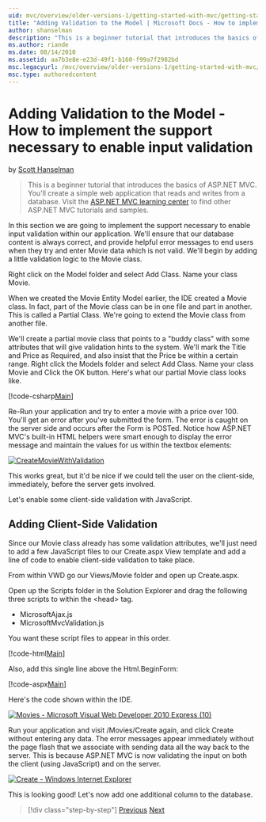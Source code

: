 ```yaml
---
uid: mvc/overview/older-versions-1/getting-started-with-mvc/getting-started-with-mvc-part7
title: "Adding Validation to the Model | Microsoft Docs - How to implement the support necessary to enable input validation"
author: shanselman
description: "This is a beginner tutorial that introduces the basics of ASP.NET MVC. Create a simple web application that reads and writes from a database."
ms.author: riande
ms.date: 08/14/2010
ms.assetid: aa7b3e8e-e23d-49f1-b160-f99a7f2982bd
msc.legacyurl: /mvc/overview/older-versions-1/getting-started-with-mvc/getting-started-with-mvc-part7
msc.type: authoredcontent
---
```

# Adding Validation to the Model - How to implement the support necessary to enable input validation

by [Scott Hanselman](https://github.com/shanselman)

> This is a beginner tutorial that introduces the basics of ASP.NET MVC. You'll create a simple web application that reads and writes from a database. Visit the [ASP.NET MVC learning center](../../../index.md) to find other ASP.NET MVC tutorials and samples.

In this section we are going to implement the support necessary to enable input validation within our application. We'll ensure that our database content is always correct, and provide helpful error messages to end users when they try and enter Movie data which is not valid. We'll begin by adding a little validation logic to the Movie class.

Right click on the Model folder and select Add Class. Name your class Movie.

When we created the Movie Entity Model earlier, the IDE created a Movie class. In fact, part of the Movie class can be in one file and part in another. This is called a Partial Class. We're going to extend the Movie class from another file.

We'll create a partial movie class that points to a "buddy class" with some attributes that will give validation hints to the system. We'll mark the Title and Price as Required, and also insist that the Price be within a certain range. Right click the Models folder and select Add Class. Name your class Movie and Click the OK button. Here's what our partial Movie class looks like.

[!code-csharp[Main](getting-started-with-mvc-part7/samples/sample1.cs)]

Re-Run your application and try to enter a movie with a price over 100. You'll get an error after you've submitted the form. The error is caught on the server side and occurs after the Form is POSTed. Notice how ASP.NET MVC's built-in HTML helpers were smart enough to display the error message and maintain the values for us within the textbox elements:

[![CreateMovieWithValidation](getting-started-with-mvc-part7/_static/image2.png)](getting-started-with-mvc-part7/_static/image1.png)

This works great, but it'd be nice if we could tell the user on the client-side, immediately, before the server gets involved.

Let's enable some client-side validation with JavaScript.

## Adding Client-Side Validation

Since our Movie class already has some validation attributes, we'll just need to add a few JavaScript files to our Create.aspx View template and add a line of code to enable client-side validation to take place.

From within VWD go our Views/Movie folder and open up Create.aspx.

Open up the Scripts folder in the Solution Explorer and drag the following three scripts to within the &lt;head&gt; tag.

- MicrosoftAjax.js
- MicrosoftMvcValidation.js

You want these script files to appear in this order.

[!code-html[Main](getting-started-with-mvc-part7/samples/sample2.html)]

Also, add this single line above the Html.BeginForm:

[!code-aspx[Main](getting-started-with-mvc-part7/samples/sample3.aspx)]

Here's the code shown within the IDE.

[![Movies - Microsoft Visual Web Developer 2010 Express (10)](getting-started-with-mvc-part7/_static/image4.png)](getting-started-with-mvc-part7/_static/image3.png)

Run your application and visit /Movies/Create again, and click Create without entering any data. The error messages appear immediately without the page flash that we associate with sending data all the way back to the server. This is because ASP.NET MVC is now validating the input on both the client (using JavaScript) and on the server.

[![Create - Windows Internet Explorer](getting-started-with-mvc-part7/_static/image6.png)](getting-started-with-mvc-part7/_static/image5.png)

This is looking good! Let's now add one additional column to the database.

> [!div class="step-by-step"]
> [Previous](getting-started-with-mvc-part6.md)
> [Next](getting-started-with-mvc-part8.md)
